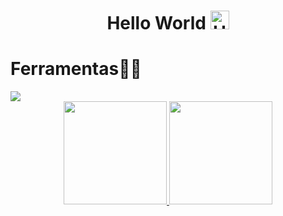 <h1 align="center"> Hello World 
  <img src="https://raw.githubusercontent.com/Tarikul-Islam-Anik/Animated-Fluent-Emojis/master/Emojis/Hand%20gestures/Hand%20with%20Fingers%20Splayed%20Light%20Skin%20Tone.png" 
    alt="Hand with Fingers Splayed Light Skin Tone" 
    width="30" 
    height="30" />
</h1>
<h1>Ferramentas👨‍💻</h1>
   <img src="https://skillicons.dev/icons?i=html,css,js,ts,react,nodejs,express,prisma,git,docker,linux&theme=dark" />

 <br> 

 <div align="center" >
  <a href="https://github.com/alexgeracatech">
    <img height="165em" src="https://github-readme-stats.vercel.app/api?username=alexgeracaotech&show_icons=true&theme=radical"/>
    <img height="165em" src="https://github-readme-stats.vercel.app/api/top-langs/?username=alexgeracaotech&layout=compact&theme=radical"/>
  </a>
